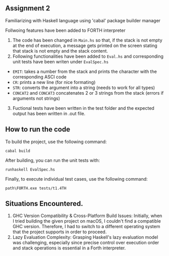 ## Assignment 2

Familiarizing with Haskell language using 'cabal' package builder manager

Follwoing features have been added to FORTH interpreter

1.  The code has been changed in `Main.hs` so that, if the stack is not empty at the end of execution,  a message gets printed on the screen stating that stack is not empty and the stack content.
2. Following functionalities have been added to `Eval.hs` and corresponding unit tests have been writen under `EvalSpec.hs`
  * `EMIT`: takes a number from the stack and prints the character with the corresponding ASCI code
  * `CR`: prints a new line (for nice formating)
  * `STR`: converts the argument into a string (needs to work for all types)
  * `CONCAT2` and `CONCAT3` concatenates 2 or 3 strings from the stack (errors if arguments not strings)

3. Fuctional tests have been written in the test folder and the expected output has been written in .out file. 

## How to run the code
To build the project, use the following command:
```
cabal build
``` 
After building, you can run the unit tests with:
```
runhaskell EvalSpec.hs
```
Finally, to execute individual test cases, use the following command:
```
path\FORTH.exe tests/t1.4TH 
```

## Situations Encountered.

1. GHC Version Compatibility & Cross-Platform Build Issues: 
Initially, when I tried building the given project on macOS, I couldn't find a compatible GHC version. Therefore, I had to switch to a different operating system that the project supports in order to proceed.
2. Lazy Evaluation Complexity: 
Grasping Haskell's lazy evaluation model was challenging, especially since precise control over execution order and stack operations is essential in a Forth interpreter.
